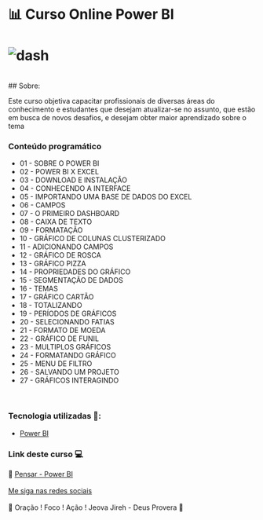 # 📊  Curso Online Power BI

<h1>
   <img src="https://i.ibb.co/mzG0XXZ/dash.png" alt="dash" border="0">
</h1>
<br>
## Sobre: 

Este curso objetiva capacitar profissionais de diversas áreas do conhecimento e estudantes que desejam atualizar-se no assunto, que estão em busca de novos desafios, e desejam obter maior aprendizado sobre o tema

### Conteúdo programático
* 01 - SOBRE O POWER BI<br>
* 02 - POWER BI X EXCEL<br>
* 03 - DOWNLOAD E INSTALAÇÃO<br>
* 04 - CONHECENDO A INTERFACE<br>
* 05 - IMPORTANDO UMA BASE DE DADOS DO EXCEL<br>
* 06 - CAMPOS<br>
* 07 - O PRIMEIRO DASHBOARD<br>
* 08 - CAIXA DE TEXTO<br>
* 09 - FORMATAÇÃO<br>
* 10 - GRÁFICO DE COLUNAS CLUSTERIZADO<br>
* 11 - ADICIONANDO CAMPOS<br>
* 12 - GRÁFICO DE ROSCA<br>
* 13 - GRÁFICO PIZZA<br>
* 14 - PROPRIEDADES DO GRÁFICO<br>
* 15 - SEGMENTAÇÃO DE DADOS<br>
* 16 - TEMAS<br>
* 17 - GRÁFICO CARTÃO<br>
* 18 - TOTALIZANDO<br>
* 19 - PERÍODOS DE GRÁFICOS<br>
* 20 - SELECIONANDO FATIAS<br>
* 21 - FORMATO DE MOEDA<br>
* 22 - GRÁFICO DE FUNIL<br>
* 23 - MULTIPLOS GRÁFICOS<br>
* 24 - FORMATANDO GRÁFICO<br>
* 25 - MENU DE FILTRO<br>
* 26 - SALVANDO UM PROJETO<br>
* 27 - GRÁFICOS INTERAGINDO<br>
<br>

### Tecnologia utilizadas 🚀:

* <a href="https://pt.wikipedia.org/wiki/Power_BI">Power BI</a> 


### Link deste curso  💻

 🎯 <a href="https://www.pensarcursos.com.br/curso/powerbi" target="_blank">Pensar - Power BI</a>
<br>
<br>
[Me siga nas redes sociais](https://linktr.ee/ygtecnologia)
<br>
<br> 
🙏 Oração ! Foco ! Ação ! Jeova Jireh - Deus Provera 🙏  